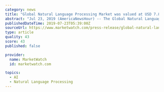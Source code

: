 ```yaml
---
category: news
title: "Global Natural Language Processing Market was valued at USD 7.86 billion in 2016 and is projected to reach USD 30.48 billion by 2025"
abstract: "Jul 23, 2019 (AmericaNewsHour) -- The Global Natural Language Processing Market was valued at USD 7.86 billion in 2016 and is projected to reach USD 30.48 billion by 2025, growing at a CAGR of 16.25% from 2017 to 2025. Natural language processing (NLP ..."
publishedDateTime: 2019-07-23T05:39:00Z
sourceUrl: https://www.marketwatch.com/press-release/global-natural-language-processing-market-was-valued-at-usd-786-billion-in-2016-and-is-projected-to-reach-usd-3048-billion-by-2025-2019-07-23?mod=mw_quote_news
type: article
quality: 43
score: 43
published: false

provider:
  name: MarketWatch
  id: marketwatch.com

topics:
  - AI
  - Natural Language Processing
---
```

